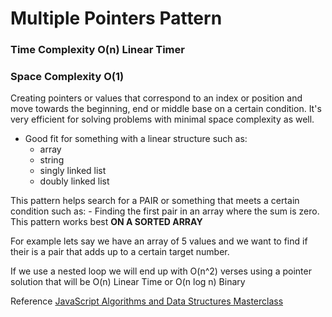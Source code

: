 # Multiple Pointers Pattern

### Time Complexity O(n) Linear Timer

### Space Complexity O(1)

Creating pointers or values that correspond to an index or position and move towards the beginning, end or middle base on a certain condition. It's very efficient for solving problems with minimal space complexity as well.

- Good fit for something with a linear structure such as:
  - array
  - string
  - singly linked list
  - doubly linked list

This pattern helps search for a PAIR or something that meets a certain condition such as: - Finding the first pair in an array where the sum is zero.
This pattern works best **ON A SORTED ARRAY**

For example lets say we have an array of 5 values and we want to find if their is a pair that adds up to a certain target number. 

If we use a nested loop we will end up with O(n^2) verses using a pointer solution that will be O(n) Linear Time or O(n log n) Binary

Reference [JavaScript Algorithms and Data Structures Masterclass](https://www.udemy.com/course/js-algorithms-and-data-structures-masterclass)
